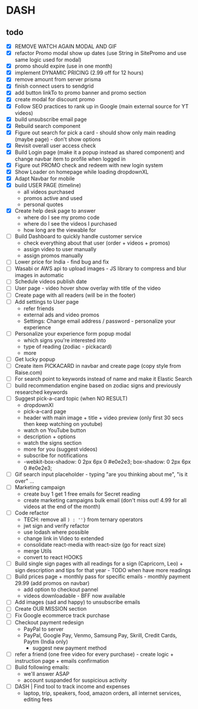 # DASH

## todo

- [x] REMOVE WATCH AGAIN MODAL AND GIF
- [x] refactor Promo modal show up dates (use String in SitePromo and use same logic used for modal)
- [x] promo should expire (use in one month)
- [x] implement DYNAMIC PRICING (2.99 off for 12 hours)
- [x] remove amount from server prisma
- [x] finish connect users to sendgrid
- [x] add button linkTo to promo banner and promo section
- [x] create modal for discount promo
- [x] Follow SEO practices to rank up in Google (main external source for YT videos)
- [x] build unsubscribe email page
- [x] Rebuild search component
- [x] Figure out search for pick a card - should show only main reading (maybe page) - don't show options
- [x] Revisit overall user access check
- [x] Build Login page (make it a popup instead as shared component) and change navbar item to profile when logged in 
- [x] Figure out PROMO check and redeem with new login system
- [x] Show Loader on homepage while loading dropdownXL
- [x] Adapt Navbar for mobile
- [x] build USER PAGE (timeline)
  - all videos purchased
  - promos active and used
  - personal quotes 
- [x] Create help desk page to answer
  - where do I see my promo code
  - where do I see the videos I purchased
  - how long are the viewable for
- [ ] Build Dashboard to quickly handle customer service
  - check everything about that user (order + videos + promos)
  - assign video to user manually
  - assign promos manually
- [ ] Lower price for India - find bug and fix
- [ ] Wasabi or AWS api to upload images - JS library to compress and blur images in automatic
- [ ] Schedule videos publish date
- [ ] User page - video hover show overlay with title of the video
- [ ] Create page with all readers (will be in the footer)
- [ ] Add settings to User page
  - refer friends
  - external ads and video promos 
  - Settings: Change email address / password - personalize your experience
- [ ] Personalize your experience form popup modal
  - which signs you're interested into
  - type of reading (zodiac - pickacard)
  - more
- [ ] Get lucky popup
- [ ] Create item PICKACARD in navbar and create page (copy style from Raise.com)
- [ ] For search point to keywords instead of name and make it Elastic Search
- [ ] build recommendation engine based on zodiac signs and previously researched keywords
- [ ] Suggest pick-a-card topic (when NO RESULT)
  - dropdownXl
  - pick-a-card page
  - header with main image + title + video preview (only first 30 secs then keep watching on youtube)
  - watch on YouTube button
  - description + options
  - watch the signs section
  - more for you (suggest videos)
  - subscribe for notifications
  - -webkit-box-shadow: 0 2px 6px 0 #e0e2e3; box-shadow: 0 2px 6px 0 #e0e2e3;
- [ ] Gif search input placeholder - typing "are you thinking about me", "is it over" ...
- [ ] Marketing campaign
	- create buy 1 get 1 free emails for Secret reading
	- create marketing campaigns bulk email (don't miss out! 4.99 for all videos at the end of the month)
- [ ] Code refactor
  - TECH: remove all `) : ''}` from ternary operators
  - jwt sign and verify refactor
  - use lodash where possible
  - change link in Video to extended
  - consolidate react-media with react-size (go for react size)
  - merge Utils
  - convert to react HOOKS
- [ ] Build single sign pages with all readings for a sign (Capricorn, Leo) + sign description and tips for that year - TODO when have more readings
- [ ] Build prices page + monthly pass for specific emails - monthly payment 29.99 (add promos on navbar)  
  - add option to checkout pannel
  - videos downloadable - BFF now available
- [ ] Add images (sad and happy) to unsubscribe emails
- [ ] Create OUR MISSION section
- [ ] Fix Google ecommerce track purchase
- [ ] Checkout payment redesign 
  - PayPal to server
  - PayPal, Google Pay, Venmo, Samsung Pay, Skrill, Credit Cards, Paytm (India only)
    - suggest new payment method 
- [ ] refer a friend (one free video for every purchase) - create logic + instruction page + emails confirmation
- [ ] Build following emails: 
	- we'll answer ASAP
	- account suspanded for suspicious activity
- [ ] DASH | Find tool to track income and expenses 
  - laptop, trip, speakers, food, amazon orders, all internet services, editing fees